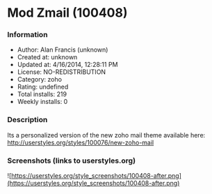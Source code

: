 # Mod Zmail (100408)

### Information
- Author: Alan Francis (unknown)
- Created at: unknown
- Updated at: 4/16/2014, 12:28:11 PM
- License: NO-REDISTRIBUTION
- Category: zoho
- Rating: undefined
- Total installs: 219
- Weekly installs: 0


### Description
Its a personalized version of the new zoho mail theme available here: http://userstyles.org/styles/100076/new-zoho-mail


### Screenshots (links to userstyles.org)
![https://userstyles.org/style_screenshots/100408-after.png](https://userstyles.org/style_screenshots/100408-after.png)


